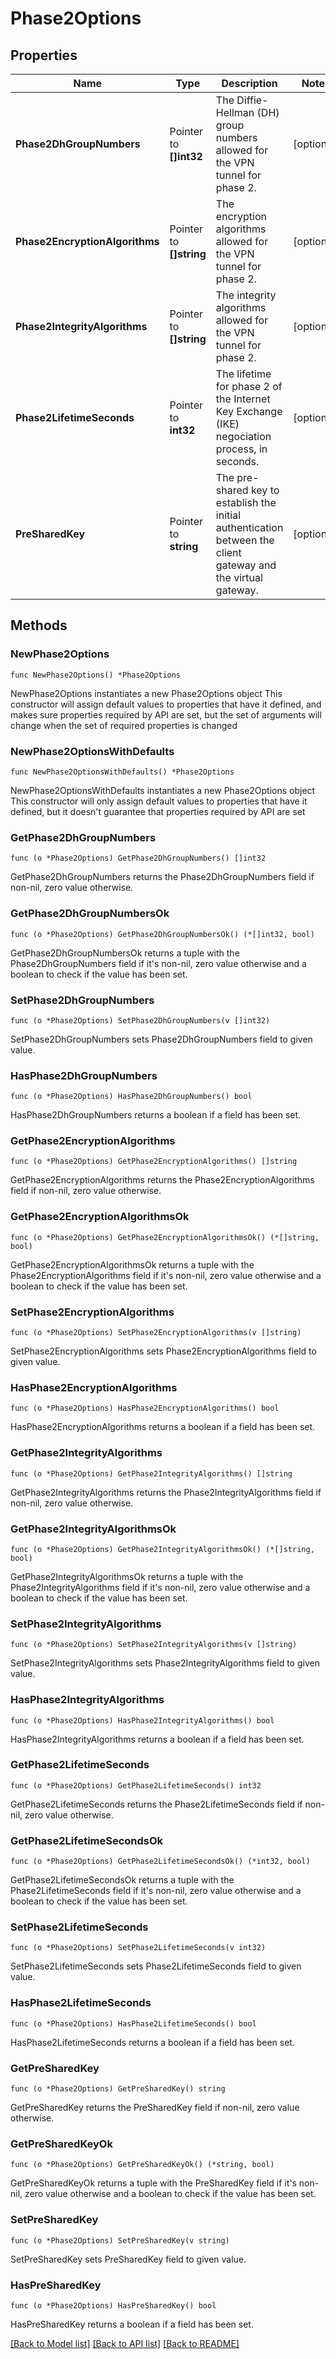 # Phase2Options

## Properties

Name | Type | Description | Notes
------------ | ------------- | ------------- | -------------
**Phase2DhGroupNumbers** | Pointer to **[]int32** | The Diffie-Hellman (DH) group numbers allowed for the VPN tunnel for phase 2. | [optional] 
**Phase2EncryptionAlgorithms** | Pointer to **[]string** | The encryption algorithms allowed for the VPN tunnel for phase 2. | [optional] 
**Phase2IntegrityAlgorithms** | Pointer to **[]string** | The integrity algorithms allowed for the VPN tunnel for phase 2. | [optional] 
**Phase2LifetimeSeconds** | Pointer to **int32** | The lifetime for phase 2 of the Internet Key Exchange (IKE) negociation process, in seconds. | [optional] 
**PreSharedKey** | Pointer to **string** | The pre-shared key to establish the initial authentication between the client gateway and the virtual gateway. | [optional] 

## Methods

### NewPhase2Options

`func NewPhase2Options() *Phase2Options`

NewPhase2Options instantiates a new Phase2Options object
This constructor will assign default values to properties that have it defined,
and makes sure properties required by API are set, but the set of arguments
will change when the set of required properties is changed

### NewPhase2OptionsWithDefaults

`func NewPhase2OptionsWithDefaults() *Phase2Options`

NewPhase2OptionsWithDefaults instantiates a new Phase2Options object
This constructor will only assign default values to properties that have it defined,
but it doesn't guarantee that properties required by API are set

### GetPhase2DhGroupNumbers

`func (o *Phase2Options) GetPhase2DhGroupNumbers() []int32`

GetPhase2DhGroupNumbers returns the Phase2DhGroupNumbers field if non-nil, zero value otherwise.

### GetPhase2DhGroupNumbersOk

`func (o *Phase2Options) GetPhase2DhGroupNumbersOk() (*[]int32, bool)`

GetPhase2DhGroupNumbersOk returns a tuple with the Phase2DhGroupNumbers field if it's non-nil, zero value otherwise
and a boolean to check if the value has been set.

### SetPhase2DhGroupNumbers

`func (o *Phase2Options) SetPhase2DhGroupNumbers(v []int32)`

SetPhase2DhGroupNumbers sets Phase2DhGroupNumbers field to given value.

### HasPhase2DhGroupNumbers

`func (o *Phase2Options) HasPhase2DhGroupNumbers() bool`

HasPhase2DhGroupNumbers returns a boolean if a field has been set.

### GetPhase2EncryptionAlgorithms

`func (o *Phase2Options) GetPhase2EncryptionAlgorithms() []string`

GetPhase2EncryptionAlgorithms returns the Phase2EncryptionAlgorithms field if non-nil, zero value otherwise.

### GetPhase2EncryptionAlgorithmsOk

`func (o *Phase2Options) GetPhase2EncryptionAlgorithmsOk() (*[]string, bool)`

GetPhase2EncryptionAlgorithmsOk returns a tuple with the Phase2EncryptionAlgorithms field if it's non-nil, zero value otherwise
and a boolean to check if the value has been set.

### SetPhase2EncryptionAlgorithms

`func (o *Phase2Options) SetPhase2EncryptionAlgorithms(v []string)`

SetPhase2EncryptionAlgorithms sets Phase2EncryptionAlgorithms field to given value.

### HasPhase2EncryptionAlgorithms

`func (o *Phase2Options) HasPhase2EncryptionAlgorithms() bool`

HasPhase2EncryptionAlgorithms returns a boolean if a field has been set.

### GetPhase2IntegrityAlgorithms

`func (o *Phase2Options) GetPhase2IntegrityAlgorithms() []string`

GetPhase2IntegrityAlgorithms returns the Phase2IntegrityAlgorithms field if non-nil, zero value otherwise.

### GetPhase2IntegrityAlgorithmsOk

`func (o *Phase2Options) GetPhase2IntegrityAlgorithmsOk() (*[]string, bool)`

GetPhase2IntegrityAlgorithmsOk returns a tuple with the Phase2IntegrityAlgorithms field if it's non-nil, zero value otherwise
and a boolean to check if the value has been set.

### SetPhase2IntegrityAlgorithms

`func (o *Phase2Options) SetPhase2IntegrityAlgorithms(v []string)`

SetPhase2IntegrityAlgorithms sets Phase2IntegrityAlgorithms field to given value.

### HasPhase2IntegrityAlgorithms

`func (o *Phase2Options) HasPhase2IntegrityAlgorithms() bool`

HasPhase2IntegrityAlgorithms returns a boolean if a field has been set.

### GetPhase2LifetimeSeconds

`func (o *Phase2Options) GetPhase2LifetimeSeconds() int32`

GetPhase2LifetimeSeconds returns the Phase2LifetimeSeconds field if non-nil, zero value otherwise.

### GetPhase2LifetimeSecondsOk

`func (o *Phase2Options) GetPhase2LifetimeSecondsOk() (*int32, bool)`

GetPhase2LifetimeSecondsOk returns a tuple with the Phase2LifetimeSeconds field if it's non-nil, zero value otherwise
and a boolean to check if the value has been set.

### SetPhase2LifetimeSeconds

`func (o *Phase2Options) SetPhase2LifetimeSeconds(v int32)`

SetPhase2LifetimeSeconds sets Phase2LifetimeSeconds field to given value.

### HasPhase2LifetimeSeconds

`func (o *Phase2Options) HasPhase2LifetimeSeconds() bool`

HasPhase2LifetimeSeconds returns a boolean if a field has been set.

### GetPreSharedKey

`func (o *Phase2Options) GetPreSharedKey() string`

GetPreSharedKey returns the PreSharedKey field if non-nil, zero value otherwise.

### GetPreSharedKeyOk

`func (o *Phase2Options) GetPreSharedKeyOk() (*string, bool)`

GetPreSharedKeyOk returns a tuple with the PreSharedKey field if it's non-nil, zero value otherwise
and a boolean to check if the value has been set.

### SetPreSharedKey

`func (o *Phase2Options) SetPreSharedKey(v string)`

SetPreSharedKey sets PreSharedKey field to given value.

### HasPreSharedKey

`func (o *Phase2Options) HasPreSharedKey() bool`

HasPreSharedKey returns a boolean if a field has been set.


[[Back to Model list]](../README.md#documentation-for-models) [[Back to API list]](../README.md#documentation-for-api-endpoints) [[Back to README]](../README.md)


